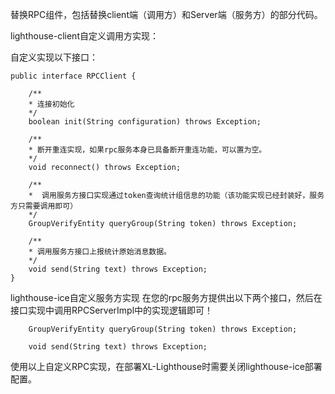 替换RPC组件，包括替换client端（调用方）和Server端（服务方）的部分代码。

lighthouse-client自定义调用方实现：

自定义实现以下接口：
```
public interface RPCClient {
    
    /**
    * 连接初始化
    */
    boolean init(String configuration) throws Exception;

    /**
    * 断开重连实现，如果rpc服务本身已具备断开重连功能，可以置为空。
    */
    void reconnect() throws Exception;

    /**
    *  调用服务方接口实现通过token查询统计组信息的功能（该功能实现已经封装好，服务方只需要调用即可）
    */
    GroupVerifyEntity queryGroup(String token) throws Exception;

    /**
    * 调用服务方接口上报统计原始消息数据。
    */
    void send(String text) throws Exception;
}
```

lighthouse-ice自定义服务方实现
在您的rpc服务方提供出以下两个接口，然后在接口实现中调用RPCServerImpl中的实现逻辑即可！

``` 
    GroupVerifyEntity queryGroup(String token) throws Exception;
    
    void send(String text) throws Exception;
```


使用以上自定义RPC实现，在部署XL-Lighthouse时需要关闭lighthouse-ice部署配置。






